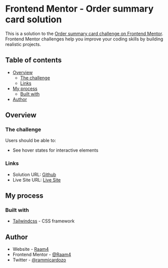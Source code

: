 # Frontend Mentor - Order summary card solution

This is a solution to the [Order summary card challenge on Frontend Mentor](https://www.frontendmentor.io/challenges/order-summary-component-QlPmajDUj). Frontend Mentor challenges help you improve your coding skills by building realistic projects. 

## Table of contents

- [Overview](#overview)
  - [The challenge](#the-challenge)
  - [Links](#links)
- [My process](#my-process)
  - [Built with](#built-with)
- [Author](#author)

## Overview

### The challenge

Users should be able to:

- See hover states for interactive elements

### Links

- Solution URL: [Github]()
- Live Site URL: [Live Site]()

## My process

### Built with

- [Tailwindcss](https://tailwindcss.com/) - CSS framework

## Author

- Website - [Raam4](https://portfolio-rcardozo.web.app)
- Frontend Mentor - [@Raam4](https://www.frontendmentor.io/profile/Raam4)
- Twitter - [@rammicardozo](https://www.twitter.com/rammicardozo)
